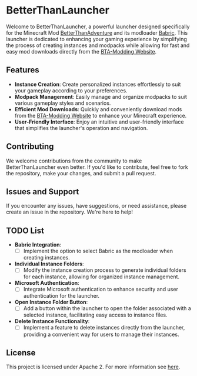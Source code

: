 # BetterThanLauncher

Welcome to BetterThanLauncher, a powerful launcher designed specifically for the Minecraft Mod [BetterThanAdventure](https://www.minecraftforum.net/forums/mapping-and-modding-java-edition/minecraft-mods/3106066-better-than-adventure-for-beta-1-7-3-timely) and its modloader [Babric](https://github.com/Turnip-Labs/babric-instance-repo). This launcher is dedicated to enhancing your gaming experience by simplifying the process of creating instances and modpacks while allowing for fast and easy mod downloads directly from the [BTA-Modding Website](https://bta-modding.nouma-vallee.fr/).

## Features

- **Instance Creation**: Create personalized instances effortlessly to suit your gameplay according to your preferences.
- **Modpack Management**: Easily manage and organize modpacks to suit various gameplay styles and scenarios.
- **Efficient Mod Downloads**: Quickly and conveniently download mods from the [BTA-Modding Website](https://bta-modding.nouma-vallee.fr/) to enhance your Minecraft experience.
- **User-Friendly Interface**: Enjoy an intuitive and user-friendly interface that simplifies the launcher's operation and navigation.

## Contributing

We welcome contributions from the community to make BetterThanLauncher even better. If you'd like to contribute, feel free to fork the repository, make your changes, and submit a pull request.

## Issues and Support

If you encounter any issues, have suggestions, or need assistance, please create an issue in the repository. We're here to help!

## TODO List

- **Babric Integration**:
  - [ ] Implement the option to select Babric as the modloader when creating instances.
- **Individual Instance Folders**:
  - [ ] Modify the instance creation process to generate individual folders for each instance, allowing for organized instance management.
- **Microsoft Authentication**:
  - [ ] Integrate Microsoft authentication to enhance security and user authentication for the launcher.
- **Open Instance Folder Button**:
  - [ ] Add a button within the launcher to open the folder associated with a selected instance, facilitating easy access to instance files.
- **Delete Instance Functionality**:
  - [ ] Implement a feature to delete instances directly from the launcher, providing a convenient way for users to manage their instances.

## License
This project is licensed under Apache 2. For more information see [here](https://github.com/DaPlatypus26/BetterThanLauncher/blob/main/LICENSE).
